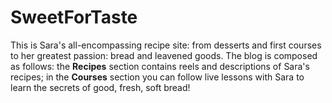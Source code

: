 # SweetForTaste
This is Sara's all-encompassing recipe site: from desserts and first courses to her greatest passion: bread and leavened goods. 
The blog is composed as follows: the **Recipes** section contains reels and descriptions of Sara's recipes;  in the **Courses** section you can follow live lessons with Sara to learn the secrets of good, fresh, soft bread!
